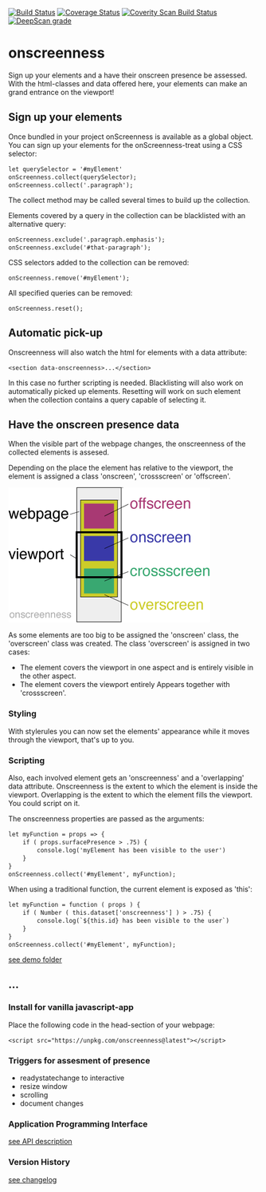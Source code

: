 [![Build Status](https://travis-ci.com/ovanderzee/onscreenness.svg?branch=master)](https://travis-ci.com/ovanderzee/onscreenness)
[![Coverage Status](https://coveralls.io/repos/github/ovanderzee/onscreenness/badge.svg?branch=master)](https://coveralls.io/github/ovanderzee/onscreenness?branch=master)
[![Coverity Scan Build Status](https://scan.coverity.com/projects/18658/badge.svg)](https://scan.coverity.com/projects/ovanderzee-onscreenness)
[![DeepScan grade](https://deepscan.io/api/teams/4340/projects/6093/branches/49020/badge/grade.svg)](https://deepscan.io/dashboard#view=project&tid=4340&pid=6093&bid=49020)

# onscreenness
Sign up your elements and a have their onscreen presence be assessed. 
With the html-classes and data offered here, your elements 
can make an grand entrance on the viewport!

## Sign up your elements
Once bundled in your project onScreenness is available as a global object.
You can sign up your elements for the onScreenness-treat using a CSS selector:

    let querySelector = '#myElement'
    onScreenness.collect(querySelector);
    onScreenness.collect('.paragraph');

The collect method may be called several times to build up the collection.

Elements covered by a query in the collection can be blacklisted with an alternative query:

    onScreenness.exclude('.paragraph.emphasis');
    onScreenness.exclude('#that-paragraph');

CSS selectors added to the collection can be removed:

    onScreenness.remove('#myElement');

All specified queries can be removed:

    onScreenness.reset();


## Automatic pick-up
Onscreenness will also watch the html for elements with a data attribute:

    <section data-onscreenness>...</section>

In this case no further scripting is needed. 
Blacklisting will also work on automatically picked up elements.
Resetting will work on such element when the collection contains a query capable of selecting it.

## Have the onscreen presence data
When the visible part of the webpage changes, the onscreenness of the collected elements is assesed.

Depending on the place the element has relative to the viewport, the element is assigned
a class 'onscreen', 'crossscreen' or 'offscreen'.

![onscreenness classes](artefacts/classes.png)

As some elements are too big to be assigned the 'onscreen' class, the 'overscreen' class was created.
The class 'overscreen' is assigned in two cases:
* The element covers the viewport in one aspect and is entirely visible in the other aspect.
* The element covers the viewport entirely
Appears together with 'crossscreen'.

### Styling

With stylerules you can now set the elements' appearance while it moves through the viewport, 
that's up to you.

### Scripting

Also, each involved element gets an 'onscreenness' and a 'overlapping' data attribute.
Onscreenness is the extent to which the element is inside the viewport.
Overlapping is the extent to which the element fills the viewport.
You could script on it.

The onscreenness properties are passed as the arguments:

    let myFunction = props => { 
        if ( props.surfacePresence > .75) {
		    console.log('myElement has been visible to the user')
        }
    }
    onScreenness.collect('#myElement', myFunction);

When using a traditional function, the current element is exposed as 'this':

    let myFunction = function ( props ) { 
        if ( Number ( this.dataset['onscreenness'] ) > .75) {
		    console.log(`${this.id} has been visible to the user`)
        }
    }
    onScreenness.collect('#myElement', myFunction);

[see  demo folder](./demo)

## ...

### Install for vanilla javascript-app
Place the following code in the head-section of your webpage:

    <script src="https://unpkg.com/onscreenness@latest"></script>


### Triggers for assesment of presence
* readystatechange to interactive
* resize window
* scrolling
* document changes

### Application Programming Interface
[see API description](./API.md)

### Version History
[see changelog](./CHANGELOG.md)